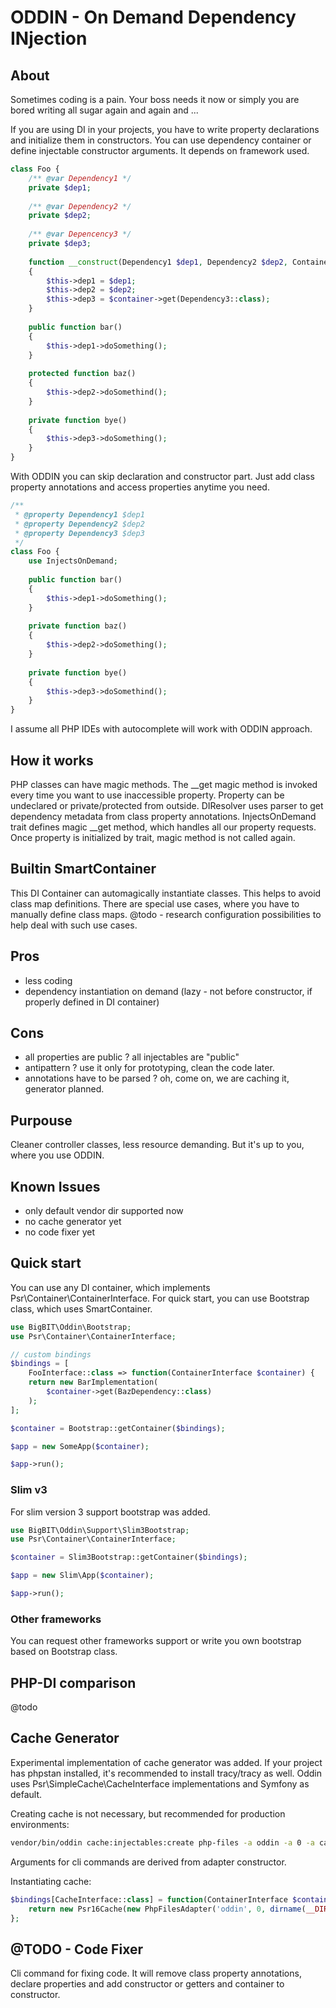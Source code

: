 # ODDIN - On Demand Dependency INjection

## About
Sometimes coding is a pain. Your boss needs it now or simply you are bored writing all 
sugar again and again and ...

If you are using DI in your projects, you have to write property declarations and initialize them in constructors.
You can use dependency container or define injectable constructor arguments. It depends on framework used.
```php
class Foo {
    /** @var Dependency1 */
    private $dep1;
    
    /** @var Dependency2 */
    private $dep2;
    
    /** @var Depencency3 */
    private $dep3;
    
    function __construct(Dependency1 $dep1, Dependency2 $dep2, Container $container)
    {
        $this->dep1 = $dep1;
        $this->dep2 = $dep2;
        $this->dep3 = $container->get(Dependency3::class);
    }
    
    public function bar() 
    {
        $this->dep1->doSomething();
    }
    
    protected function baz()
    {
        $this->dep2->doSomethind();
    }
    
    private function bye() 
    {
        $this->dep3->doSomething();
    }
}

```
With ODDIN you can skip declaration and constructor part. Just add class property annotations and access properties anytime you need. 
```php
/**
 * @property Dependency1 $dep1
 * @property Dependency2 $dep2
 * @property Dependency3 $dep3
 */
class Foo {
    use InjectsOnDemand;
    
    public function bar() 
    {
        $this->dep1->doSomething();
    }
    
    private function baz() 
    {
        $this->dep2->doSomething();
    }
    
    private function bye()
    {
        $this->dep3->doSomethind();
    }
}
```
I assume all PHP IDEs with autocomplete will work with ODDIN approach.

## How it works
PHP classes can have magic methods. The __get magic method is invoked every time you want to use inaccessible property.
Property can be undeclared or private/protected from outside.
DIResolver uses parser to get dependency metadata from class property annotations.
InjectsOnDemand trait defines magic __get method, which handles all our property requests.
Once property is initialized by trait, magic method is not called again.

## Builtin SmartContainer
This DI Container can automagically instantiate classes. This helps to avoid class map definitions.
There are special use cases, where you have to manually define class maps.
@todo - research configuration possibilities to help deal with such use cases.

## Pros
* less coding
* dependency instantiation on demand (lazy - not before constructor, if properly defined in DI container)

## Cons
* all properties are public ? all injectables are "public"
* antipattern ? use it only for prototyping, clean the code later.
* annotations have to be parsed ? oh, come on, we are caching it, generator planned.

## Purpouse
Cleaner controller classes, less resource demanding. But it's up to you, where you use ODDIN.

## Known Issues
* only default vendor dir supported now
* no cache generator yet
* no code fixer yet

## Quick start
You can use any DI container, which implements Psr\Container\ContainerInterface.
For quick start, you can use Bootstrap class, which uses SmartContainer.
```php
use BigBIT\Oddin\Bootstrap;
use Psr\Container\ContainerInterface;

// custom bindings
$bindings = [
    FooInterface::class => function(ContainerInterface $container) {
    return new BarImplementation(
        $container->get(BazDependency::class)
    );
];

$container = Bootstrap::getContainer($bindings);

$app = new SomeApp($container);

$app->run();
```
### Slim v3
For slim version 3 support bootstrap was added.
```php
use BigBIT\Oddin\Support\Slim3Bootstrap;
use Psr\Container\ContainerInterface;

$container = Slim3Bootstrap::getContainer($bindings);

$app = new Slim\App($container);

$app->run();
```
### Other frameworks
You can request other frameworks support or write you own bootstrap based on Bootstrap class.

## PHP-DI comparison
@todo

## Cache Generator
Experimental implementation of cache generator was added. If your project has phpstan installed, it's recommended
to install tracy/tracy as well.
Oddin uses Psr\SimpleCache\CacheInterface implementations and Symfony as default.

Creating cache is not necessary, but recommended for production environments:
```bash
vendor/bin/oddin cache:injectables:create php-files -a oddin -a 0 -a cache
```
Arguments for cli commands are derived from adapter constructor.

Instantiating cache:
```php
$bindings[CacheInterface::class] = function(ContainerInterface $container) {
    return new Psr16Cache(new PhpFilesAdapter('oddin', 0, dirname(__DIR__) . '/cache'));
};
```

## @TODO - Code Fixer
Cli command for fixing code. It will remove class property annotations, 
declare properties and add constructor or getters and container to constructor. 
